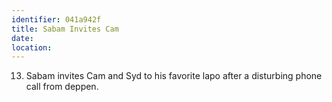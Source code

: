 ```yaml
---
identifier: 041a942f
title: Sabam Invites Cam
date:  
location: 
---
```


13. Sabam invites Cam and Syd to his favorite lapo after a disturbing
    phone call from deppen.
